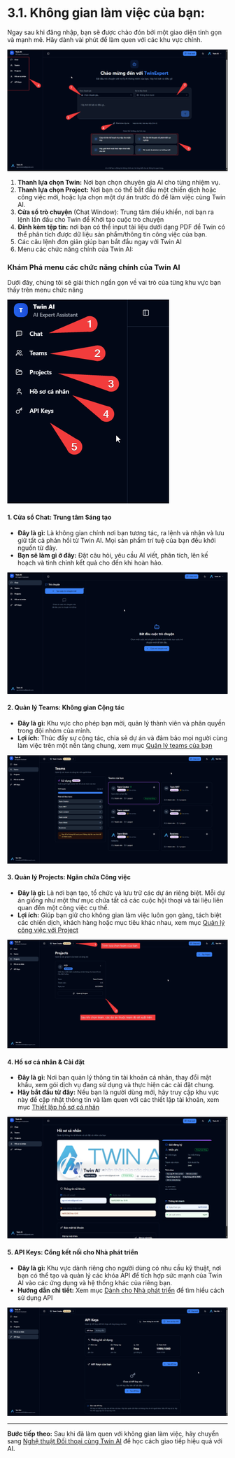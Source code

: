 # 3.1. Không gian làm việc của bạn:

Ngay sau khi đăng nhập, bạn sẽ được chào đón bởi một giao diện tinh gọn và mạnh mẽ. Hãy dành vài phút để làm quen với các khu vực chính.

![Interface Overview](../images/interface-overview.png)

1. **Thanh lựa chọn Twin:** Nơi bạn chọn chuyên gia AI cho từng nhiệm vụ.
2. **Thanh lựa chọn Project:** Nơi bạn có thể bắt đầu một chiến dịch hoặc công việc mới, hoặc lựa chọn một dự án trước đó để làm việc cùng Twin AI.
3. **Cửa sổ trò chuyện** (Chat Window): Trung tâm điều khiển, nơi bạn ra lệnh lần đầu cho Twin để Khởi tạo cuộc trò chuyện
4. **Đính kèm tệp tin:** nơi bạn có thể input tài liệu dưới dạng PDF để Twin có thể phân tích được dữ liệu sản phẩm/thông tin công việc của bạn.
5. Các câu lệnh đơn giản giúp bạn bắt đầu ngay với Twin AI
6. Menu các chức năng chính của Twin AI:

### Khám Phá menu các chức năng chính của Twin AI

Dưới đây, chúng tôi sẽ giải thích ngắn gọn về vai trò của từng khu vực bạn thấy trên menu chức năng

![Menu Functions](../images/menu-functions.png)

#### **1. Cửa sổ Chat: Trung tâm Sáng tạo**

- **Đây là gì:** Là không gian chính nơi bạn tương tác, ra lệnh và nhận và lưu giữ tất cả phản hồi từ Twin AI. Mọi sản phẩm trí tuệ của bạn đều khởi nguồn từ đây.
- **Bạn sẽ làm gì ở đây:** Đặt câu hỏi, yêu cầu AI viết, phân tích, lên kế hoạch và tinh chỉnh kết quả cho đến khi hoàn hảo.

![Chat Interface](../images/chat-interface.png)

#### **2. Quản lý Teams: Không gian Cộng tác**

- **Đây là gì:** Khu vực cho phép bạn mời, quản lý thành viên và phân quyền trong đội nhóm của mình.
- **Lợi ích:** Thúc đẩy sự cộng tác, chia sẻ dự án và đảm bảo mọi người cùng làm việc trên một nền tảng chung, xem mục [Quản lý teams của bạn](../teams/)

![Teams Management](../images/teams-management.png)

#### **3. Quản lý Projects: Ngăn chứa Công việc**

- **Đây là gì:** Là nơi bạn tạo, tổ chức và lưu trữ các dự án riêng biệt. Mỗi dự án giống như một thư mục chứa tất cả các cuộc hội thoại và tài liệu liên quan đến một công việc cụ thể.
- **Lợi ích:** Giúp bạn giữ cho không gian làm việc luôn gọn gàng, tách biệt các chiến dịch, khách hàng hoặc mục tiêu khác nhau, xem mục [Quản lý công việc với Project](./project-management)

![Projects Management](../images/projects-management.png)

#### **4. Hồ sơ cá nhân & Cài đặt**

- **Đây là gì:** Nơi bạn quản lý thông tin tài khoản cá nhân, thay đổi mật khẩu, xem gói dịch vụ đang sử dụng và thực hiện các cài đặt chung.
- **Hãy bắt đầu từ đây:** Nếu bạn là người dùng mới, hãy truy cập khu vực này để cập nhật thông tin và làm quen với các thiết lập tài khoản, xem mục [Thiết lập hồ sơ cá nhân](../account/profile-setup)

![Profile Settings](../images/profile-settings.png)

#### **5. API Keys: Cổng kết nối cho Nhà phát triển**

- **Đây là gì:** Khu vực dành riêng cho người dùng có nhu cầu kỹ thuật, nơi bạn có thể tạo và quản lý các khóa API để tích hợp sức mạnh của Twin AI vào các ứng dụng và hệ thống khác của riêng bạn.
- **Hướng dẫn chi tiết:** Xem mục [Dành cho Nhà phát triển](../api/) để tìm hiểu cách sử dụng API

![API Keys](../images/api-keys.png)

---

**Bước tiếp theo:** Sau khi đã làm quen với không gian làm việc, hãy chuyển sang [Nghệ thuật Đối thoại cùng Twin AI](./conversation-art) để học cách giao tiếp hiệu quả với AI.

